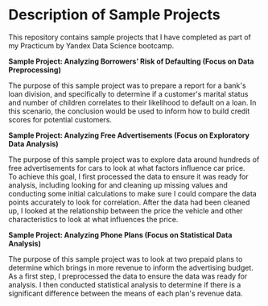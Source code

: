 # Description of Sample Projects
This repository contains sample projects that I have completed as part of my Practicum by Yandex Data Science bootcamp.  

**Sample Project: Analyzing Borrowers’ Risk of Defaulting (Focus on Data Preprocessing)** 

The purpose of this sample project was to prepare a report for a bank's loan division, and specifically to determine if a customer's marital status and number of children correlates to their likelihood to default on a loan. In this scenario, the conclusion would be used to inform how to build credit scores for potential customers.

**Sample Project: Analyzing Free Advertisements (Focus on Exploratory Data Analysis)**

The purpose of this sample project was to explore data around hundreds of free advertisements for cars to look at what factors influence car price.  
To achieve this goal, I first processed the data to ensure it was ready for analysis, including looking for and cleaning up missing values and conducting some initial calculations to make sure I could compare the data points accurately to look for correlation. After the data had been cleaned up, I looked at the relationship between the price the vehicle and other characteristics to look at what influences the price.

**Sample Project: Analyzing Phone Plans (Focus on Statistical Data Analysis)**

The purpose of this sample project was to look at two prepaid plans to determine which brings in more revenue to inform the advertising budget. As a first step, I preprocessed the data to ensure the data was ready for analysis. I then conducted statistical analysis to determine if there is a significant difference between the means of each plan's revenue data.
